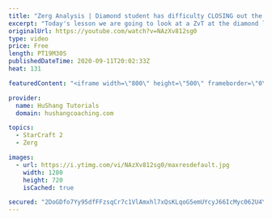 ```yaml
---
title: "Zerg Analysis | Diamond student has difficulty CLOSING out the MATCH [Starcraft 2]"
excerpt: "Today's lesson we are going to look at a ZvT at the diamond level focusing on the Zerg Analysis. The zerg manages to get into a very strong position but has difficulty closing it out. Let's learn how we can approach this scenario better!  Zerg Analysis | Diamond student has difficulty CLOSING out the"
originalUrl: https://youtube.com/watch?v=NAzXv812sg0
type: video
price: Free
length: PT19M30S
publishedDateTime: 2020-09-11T20:02:33Z
heat: 131

featuredContent: "<iframe width=\"800\" height=\"500\" frameborder=\"0\" src=\"https://www.youtube.com/embed/NAzXv812sg0\" allow=\"accelerometer; autoplay; encrypted-media; gyroscope; picture-in-picture\" allowfullscreen></iframe>"

provider:
  name: HuShang Tutorials
  domain: hushangcoaching.com

topics:
  - StarCraft 2
  - Zerg

images:
  - url: https://i.ytimg.com/vi/NAzXv812sg0/maxresdefault.jpg
    width: 1280
    height: 720
    isCached: true

secured: "2DoGDfo7Yy95dfFFzsqCr7c1VlAmxhl7xQsKLqoG5emUYcyJ66IcMyc062U4YfabcuKd7Eq/D8GPw3FUnvBdVMoMtIOaU/ol49I0flqOuLy/iZKEbaGuBRHY7q1Ec3zRQGBFUEoZ3l6gd5JdA6Ew8PJu48ExRl+KUoTUw5aV9/C2iABnGDZI/GdXQzAgKmjC7nYVKEXwZIkf10YTfHMdchtTTe2B8Wp8ZEkP53BnF2MGKZu5yTvkNFKrOUBVSbbsyINFiU8Po4rIoIIpBYr4f1ny9P8Iuhzcz9R42yPs2qTn5T0GEc+0ZV5f7PAvdGYCFx2Z/MK7X6p71r0e7pWocmisaLfO0ggT+x4kvqTTyBWMaLVl3WEuz5FKgZ5YsKvYp/DIpE8/Pq4dEPHXU3ZYBxaQx4FlOrk6S3/U0lYRrHs=;qBVCuUlLKKbqiHPWn0HFrA=="
---
```


